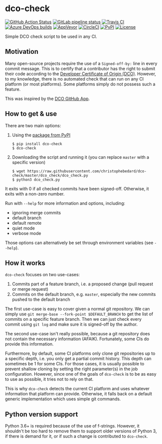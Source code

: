 # dco-check

[![GitHub Action
Status](https://img.shields.io/github/workflow/status/christophebedard/dco-check/CI?label=CI&logo=github)](https://github.com/christophebedard/dco-check)
[![GitLab pipeline status](https://img.shields.io/gitlab/pipeline/christophebedard/dco-check?label=CI&logo=gitlab)](https://gitlab.com/christophebedard/dco-check/commits/master)
[![Travis CI](https://img.shields.io/travis/com/christophebedard/dco-check?label=CI&logo=travis)](https://travis-ci.com/github/christophebedard/dco-check)
[![Azure DevOps builds](https://img.shields.io/azure-devops/build/christophebedard/74e64a5d-0fe6-4759-bb97-eb77bb0d15af/1?label=CI&logo=azure%20pipelines)](https://dev.azure.com/christophebedard/dco-check/_build/latest?definitionId=1&branchName=master)
[![AppVeyor](https://img.shields.io/appveyor/build/christophebedard/dco-check?label=CI&logo=appveyor)](https://ci.appveyor.com/project/christophebedard/dco-check)
[![CircleCI](https://img.shields.io/circleci/build/github/christophebedard/dco-check?label=CI&logo=circle&logoColor=white)](https://circleci.com/gh/christophebedard/dco-check)
[![PyPI](https://img.shields.io/pypi/v/dco-check)](https://pypi.org/project/dco-check/)
[![License](https://img.shields.io/github/license/christophebedard/dco-check)](https://github.com/christophebedard/dco-check/blob/master/LICENSE)

Simple DCO check script to be used in any CI.

## Motivation

Many open-source projects require the use of a `Signed-off-by:` line in every commit message.
This is to certify that a contributor has the right to submit their code according to the [Developer Certificate of Origin (DCO)](https://developercertificate.org/).
However, to my knowledge, there is no automated check that can run on any CI platform (or most platforms).
Some platforms simply do not possess such a feature.

This was inspired by the [DCO GitHub App](https://github.com/apps/dco).

## How to get & use

There are two main options:

1. Using the [package from PyPI](https://pypi.org/project/dco-check/)
    ```shell
    $ pip install dco-check
    $ dco-check
    ```
1. Downloading the script and running it (you can replace `master` with a specific version)
    ```shell
    $ wget https://raw.githubusercontent.com/christophebedard/dco-check/master/dco_check/dco_check.py
    $ python3 dco_check.py
    ```

It exits with 0 if all checked commits have been signed-off.
Otherwise, it exits with a non-zero number.

Run with `--help` for more information and options, including:

* ignoring merge commits
* default branch
* default remote
* quiet mode
* verbose mode

Those options can alternatively be set through environment variables (see `--help`).

## How it works

`dco-check` focuses on two use-cases:

1. Commits part of a feature branch, i.e. a proposed change (pull request or merge request)
1. Commits on the default branch, e.g. `master`, especially the new commits pushed to the default branch

The first use-case is easy to cover given a normal git repository.
We can simply use `git merge-base --fork-point $DEFAULT_BRANCH` to get the list of commits on a specific feature branch.
Then we can just check every commit using `git log` and make sure it is signed-off by the author.

The second use-case isn't really possible, because a git repository does not contain the necessary information (AFAIK).
Fortunately, some CIs do provide this information.

Furthermore, by default, some CI platforms only clone git repositories up to a specific depth, i.e. you only get a partial commit history.
This depth can sometimes be 1 for some CIs.
For those cases, it is usually possible to prevent shallow cloning by setting the right parameter(s) in the job configuration.
However, since one of the goals of `dco-check` is to be as easy to use as possible, it tries not to rely on that.

This is why `dco-check` detects the current CI platform and uses whatever information that platform can provide.
Otherwise, it falls back on a default generic implementation which uses simple git commands.

<!-- ## CI support -->

<!-- ## Example CI configurations -->

## Python version support

Python 3.6+ is required because of the use of f-strings.
However, it shouldn't be too hard to remove them to support older versions of Python 3, if there is demand for it, or if such a change is contributed to `dco-check`.
